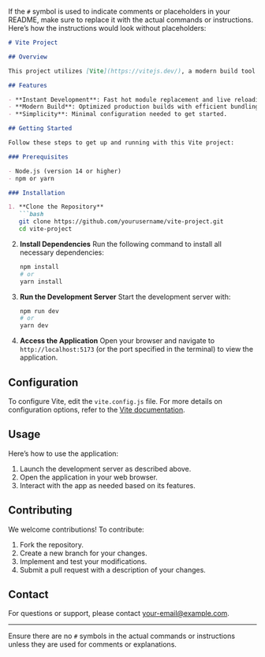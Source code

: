 If the `#` symbol is used to indicate comments or placeholders in your README, make sure to replace it with the actual commands or instructions. Here’s how the instructions would look without placeholders:

```markdown
# Vite Project

## Overview

This project utilizes [Vite](https://vitejs.dev/), a modern build tool designed for fast development and optimized production builds. This template provides a base setup to quickly start building high-performance web applications.

## Features

- **Instant Development**: Fast hot module replacement and live reloading.
- **Modern Build**: Optimized production builds with efficient bundling.
- **Simplicity**: Minimal configuration needed to get started.

## Getting Started

Follow these steps to get up and running with this Vite project:

### Prerequisites

- Node.js (version 14 or higher)
- npm or yarn

### Installation

1. **Clone the Repository**
   ```bash
   git clone https://github.com/yourusername/vite-project.git
   cd vite-project
   ```

2. **Install Dependencies**
   Run the following command to install all necessary dependencies:
   ```bash
   npm install
   # or
   yarn install
   ```

3. **Run the Development Server**
   Start the development server with:
   ```bash
   npm run dev
   # or
   yarn dev
   ```

4. **Access the Application**
   Open your browser and navigate to `http://localhost:5173` (or the port specified in the terminal) to view the application.

## Configuration

To configure Vite, edit the `vite.config.js` file. For more details on configuration options, refer to the [Vite documentation](https://vitejs.dev/config/).

## Usage

Here’s how to use the application:

1. Launch the development server as described above.
2. Open the application in your web browser.
3. Interact with the app as needed based on its features.

## Contributing

We welcome contributions! To contribute:

1. Fork the repository.
2. Create a new branch for your changes.
3. Implement and test your modifications.
4. Submit a pull request with a description of your changes.


## Contact

For questions or support, please contact [your-email@example.com](mailto:your-email@example.com).

---


Ensure there are no `#` symbols in the actual commands or instructions unless they are used for comments or explanations.
